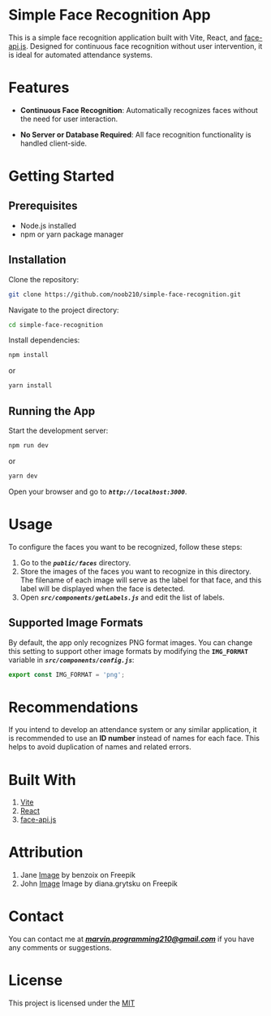 # Simple Face Recognition App

This is a simple face recognition application built with Vite, React, and [face-api.js](https://github.com/justadudewhohacks/face-api.js). Designed for continuous face recognition without user intervention, it is ideal for automated attendance systems.

# Features
* **Continuous Face Recognition**: Automatically recognizes faces without the need for user interaction.

* **No Server or Database Required**: All face recognition functionality is handled client-side.

# Getting Started

## Prerequisites
* Node.js installed
* npm or yarn package manager

## Installation
Clone the repository:
```bash
git clone https://github.com/noob210/simple-face-recognition.git
```

Navigate to the project directory:
```bash
cd simple-face-recognition
```

Install dependencies:
```bash
npm install
```
or

```bash
yarn install
```

## Running the App
Start the development server:

```bash
npm run dev
```
or

```bash
yarn dev
```
Open your browser and go to ***`http://localhost:3000`***.

# Usage
To configure the faces you want to be recognized, follow these steps:

1. Go to the ***`public/faces`*** directory.
2. Store the images of the faces you want to recognize in this directory. The filename of each image will serve as the label for that face, and this label will be displayed when the face is detected.
3. Open ***`src/components/getLabels.js`*** and edit the list of labels.

## Supported Image Formats
By default, the app only recognizes PNG format images. You can change this setting to support other image formats by modifying the **`IMG_FORMAT`** variable in ***`src/components/config.js`***:

```javascript
export const IMG_FORMAT = 'png';
```

# Recommendations
If you intend to develop an attendance system or any similar application, it is recommended to use an **ID number** instead of names for each face. This helps to avoid duplication of names and related errors.

# Built With
1. [Vite](https://vitejs.dev/)
2. [React](https://reactjs.org/)
3. [face-api.js](https://github.com/justadudewhohacks/face-api.js)

# Attribution
1. Jane [Image](https://www.freepik.com/free-photo/lifestyle-people-emotions-casual-concept-confident-nice-smiling-asian-woman-cross-arms-chest-confident-ready-help-listening-coworkers-taking-part-conversation_17096951.htm#fromView=search&page=1&position=0&uuid=d26d6360-8834-4568-a76f-efb7c16ba855) by benzoix on Freepik
2. John [Image](https://www.freepik.com/free-photo/happy-business-man-wearing-grey-suit-standing-isolated-white-wall_12098163.htm#fromView=search&page=1&position=4&uuid=d26d6360-8834-4568-a76f-efb7c16ba855) Image by diana.grytsku on Freepik

# Contact
You can contact me at ***marvin.programming210@gmail.com*** if you have any comments or suggestions.

# License

This project is licensed under the [MIT](https://choosealicense.com/licenses/mit/)